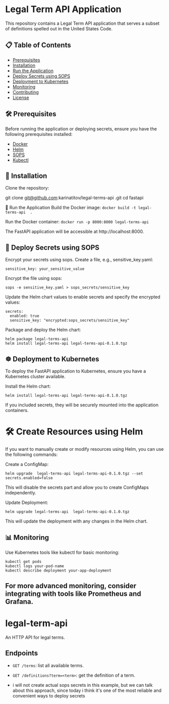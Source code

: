 # Legal Term API Application

This repository contains a Legal Term API application that serves a subset of definitions spelled out in the United States Code.

## 📋 Table of Contents

- [Prerequisites](#prerequisites)
- [Installation](#installation)
- [Run the Application](#run-the-application)
- [Deploy Secrets using SOPS](#deploy-secrets-using-sops)
- [Deployment to Kubernetes](#deployment-to-kubernetes)
- [Monitoring](#monitoring)
- [Contributing](#contributing)
- [License](#license)

## 🛠️ Prerequisites

Before running the application or deploying secrets, ensure you have the following prerequisites installed:

- [Docker](https://www.docker.com/)
- [Helm](https://helm.sh/)
- [SOPS](https://github.com/mozilla/sops)
- [Kubectl](https://kubernetes.io/docs/tasks/tools/install-kubectl/)

## 🚀 Installation

Clone the repository:

git clone git@github.com:karinatitov/legal-terms-api .git
cd fastapi

🏃 Run the Application
Build the Docker image: `docker build -t legal-terms-api  . `

Run the Docker container: `docker run -p 8000:8000 legal-terms-api`

The FastAPI application will be accessible at http://localhost:8000.

## 🔐 Deploy Secrets using SOPS
Encrypt your secrets using sops. Create a file, e.g., sensitive_key.yaml:
```
sensitive_key: your_sensitive_value
```
Encrypt the file using sops:
```
sops -e sensitive_key.yaml > sops_secrets/sensitive_key
```
Update the Helm chart values to enable secrets and specify the encrypted values:
```
secrets:
  enabled: true
  sensitive_key: "encrypted:sops_secrets/sensitive_key"
```

Package and deploy the Helm chart:
```
helm package legal-terms-api
helm install legal-terms-api legal-terms-api-0.1.0.tgz
```

## ☸️ Deployment to Kubernetes
To deploy the FastAPI application to Kubernetes, ensure you have a Kubernetes cluster available.

Install the Helm chart:
```
helm install legal-terms-api legal-terms-api-0.1.0.tgz
```
If you included secrets, they will be securely mounted into the application containers.

# 🛠️ Create Resources using Helm
If you want to manually create or modify resources using Helm, you can use the following commands:

Create a ConfigMap:
```
helm upgrade  legal-terms-api legal-terms-api-0.1.0.tgz --set secrets.enabled=false
```
This will disable the secrets part and allow you to create ConfigMaps independently.

Update Deployment:
```
helm upgrade legal-terms-api  legal-terms-api-0.1.0.tgz
```
This will update the deployment with any changes in the Helm chart.

## 📊 Monitoring
Use Kubernetes tools like kubectl for basic monitoring:

```
kubectl get pods
kubectl logs your-pod-name
kubectl describe deployment your-app-deployment
```

## For more advanced monitoring, consider integrating with tools like Prometheus and Grafana.

# legal-term-api

An HTTP API for legal terms.

## Endpoints

* `GET /terms`: list all available terms.
* `GET /definitions?term=<term>`: get the definition of a term.


* i will not create actual sops secrets in this example, but we can talk about this approach, since today i think it's one of the most reliable and convenient ways to deploy secrets
